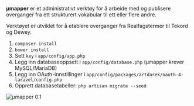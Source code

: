 **μmapper** er et administrativt verktøy for å arbeide med og publisere overganger fra ett strukturert vokabular
til ett eller flere andre.

Verktøyet er utviklet for å etablere overganger fra Realfagstermer til Tekord og Dewey.

1. `composer install`
2. `bower install`
3. Sett `key` i `app/config/app.php`
4. Legg inn databaseoppsett i `app/config/database.php` (μmapper krever MySQL/MariaDB)
5. Legg inn OAuth-innstillinger i `app/config/packages/artdarek/oauth-4-laravel/config.php`
6. Opprett databasetabeller: `php artisan migrate --seed`

![μmapper 0.1](https://hostr.co/file/GzS0904J8Lik/moccamapper-0.1.png)

